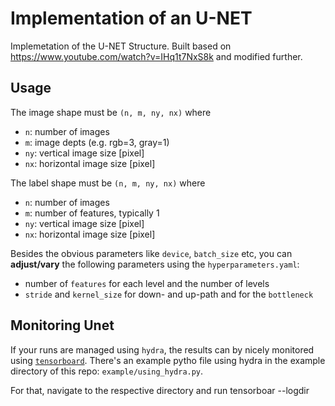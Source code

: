 # Implementation of an U-NET

Implemetation of the U-NET Structure. Built based on https://www.youtube.com/watch?v=IHq1t7NxS8k and modified further.

## Usage
The image shape must be `(n, m, ny, nx)` where
- `n`: number of images
- `m`: image depts (e.g. rgb=3, gray=1)
- `ny`: vertical image size [pixel]
- `nx`: horizontal image size [pixel]

The label shape must be `(n, m, ny, nx)` where
- `n`: number of images
- `m`: number of features, typically 1
- `ny`: vertical image size [pixel]
- `nx`: horizontal image size [pixel]

Besides the obvious parameters like `device`, `batch_size` etc, 
you can **adjust/vary** the following parameters using the `hyperparameters.yaml`:
- number of `features` for each level and the number of levels
- `stride` and `kernel_size` for down- and up-path and for the `bottleneck`

## Monitoring Unet

If your runs are managed using `hydra`, the results can by nicely monitored
using [`tensorboard`](https://www.tensorflow.org/tensorboard/get_started).
There's an example pytho file using hydra in the example directory of this repo: `example/using_hydra.py`.

For that, navigate to the respective directory and run
    tensorboar --logdir 
